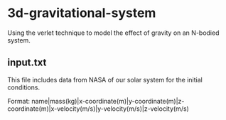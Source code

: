 # 3d-gravitational-system

Using the verlet technique to model the effect of gravity on an N-bodied system.

## input.txt

This file includes data from NASA of our solar system for the initial conditions.

Format: name|mass(kg)|x-coordinate(m)|y-coordinate(m)|z-coordinate(m)|x-velocity(m/s)|y-velocity(m/s)|z-velocity(m/s)